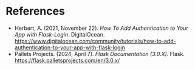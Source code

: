 # References
- Herbert, A. (2021, November 22). *How To Add Authentication to Your App with Flask-Login*. DigitalOcean. https://www.digitalocean.com/community/tutorials/how-to-add-authentication-to-your-app-with-flask-login
- Pallets Projects. (2024, April 7). *Flask Documentation (3.0.X)*. Flask. https://flask.palletsprojects.com/en/3.0.x/